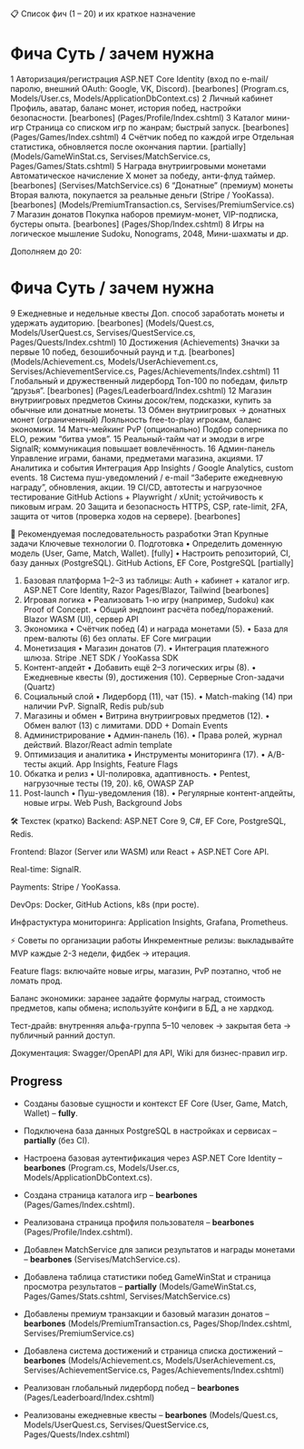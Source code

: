 📋 Список фич (1 – 20) и их краткое назначение
#	Фича	Суть / зачем нужна
1	Авторизация/регистрация	ASP.NET Core Identity (вход по e-mail/паролю, внешний OAuth: Google, VK, Discord). [bearbones] (Program.cs, Models/User.cs, Models/ApplicationDbContext.cs)
2	Личный кабинет	Профиль, аватар, баланс монет, история побед, настройки безопасности. [bearbones] (Pages/Profile/Index.cshtml)
3	Каталог мини-игр	Страница со списком игр по жанрам; быстрый запуск. [bearbones] (Pages/Games/Index.cshtml)
4	Счётчик побед по каждой игре	Отдельная статистика, обновляется после окончания партии. [partially] (Models/GameWinStat.cs, Servises/MatchService.cs, Pages/Games/Stats.cshtml)
5	Награда внутриигровыми монетами	Автоматическое начисление X монет за победу, анти-флуд таймер. [bearbones] (Servises/MatchService.cs)
6       “Донатные” (премиум) монеты     Вторая валюта, покупается за реальные деньги (Stripe / YooKassa). [bearbones] (Models/PremiumTransaction.cs, Servises/PremiumService.cs)
7       Магазин донатов Покупка наборов премиум-монет, VIP-подписка, бустеры опыта. [bearbones] (Pages/Shop/Index.cshtml)
8	Игры на логическое мышление	Sudoku, Nonograms, 2048, Мини-шахматы и др.

Дополняем до 20:

#	Фича	Суть / зачем нужна
9       Ежедневные и недельные квесты   Доп. способ заработать монеты и удержать аудиторию. [bearbones] (Models/Quest.cs, Models/UserQuest.cs, Servises/QuestService.cs, Pages/Quests/Index.cshtml)
10	Достижения (Achievements)       Значки за первые 10 побед, безошибочный раунд и т.д. [bearbones] (Models/Achievement.cs, Models/UserAchievement.cs, Servises/AchievementService.cs, Pages/Achievements/Index.cshtml)
11	Глобальный и дружественный лидерборд    Топ-100 по победам, фильтр “друзья”. [bearbones] (Pages/Leaderboard/Index.cshtml)
12	Магазин внутриигровых предметов	Скины досок/тем, подсказки, купить за обычные или донатные монеты.
13	Обмен внутриигровых → донатных монет (ограниченный)	Лояльность free-to-play игрокам, баланс экономики.
14	Матч-мейкинг PvP (опционально)	Подбор соперника по ELO, режим “битва умов”.
15	Реальный-тайм чат и эмодзи в игре	SignalR; коммуникация повышает вовлечённость.
16	Админ-панель	Управление играми, банами, предметами магазина, акциями.
17	Аналитика и события	Интеграция App Insights / Google Analytics, custom events.
18	Система пуш-уведомлений / e-mail	“Заберите ежедневную награду”, обновления, акции.
19	CI/CD, автотесты и нагрузочное тестирование	GitHub Actions + Playwright / xUnit; устойчивость к пиковым играм.
20	Защита и безопасность	HTTPS, CSP, rate-limit, 2FA, защита от читов (проверка ходов на сервере). [bearbones]

🔧 Рекомендуемая последовательность разработки
Этап	Крупные задачи	Ключевые технологии
0. Подготовка   • Определить доменную модель (User, Game, Match, Wallet). [fully]
• Настроить репозиторий, CI, базу данных (PostgreSQL).	GitHub Actions, EF Core, PostgreSQL [partially]
1. Базовая платформа	1–2–3 из таблицы: Auth + кабинет + каталог игр.	ASP.NET Core Identity, Razor Pages/Blazor, Tailwind [bearbones]
2. Игровая логика	• Реализовать 1-ю игру (например, Sudoku) как Proof of Concept.
• Общий эндпоинт расчёта побед/поражений.	Blazor WASM (UI), сервер API
3. Экономика	• Счётчик побед (4) и награда монетами (5).
• База для прем-валюты (6) без оплаты.	EF Core миграции
4. Монетизация	• Магазин донатов (7).
• Интеграция платежного шлюза.	Stripe .NET SDK / YooKassa SDK
5. Контент-апдейт	• Добавить ещё 2–3 логических игры (8).
• Ежедневные квесты (9), достижения (10).	Серверные Cron-задачи (Quartz)
6. Социальный слой	• Лидерборд (11), чат (15).
• Match-making (14) при наличии PvP.	SignalR, Redis pub/sub
7. Магазины и обмен	• Витрина внутриигровых предметов (12).
• Обмен валют (13) с лимитами.	DDD + Domain Events
8. Администрирование	• Админ-панель (16).
• Права ролей, журнал действий.	Blazor/React admin template
9. Оптимизация и аналитика	• Инструменты мониторинга (17).
• A/B-тесты акций.	App Insights, Feature Flags
10. Обкатка и релиз	• UI-полировка, адаптивность.
• Pentest, нагрузочные тесты (19, 20).	k6, OWASP ZAP
11. Post-launch	• Пуш-уведомления (18).
• Регулярные контент-апдейты, новые игры.	Web Push, Background Jobs

🛠️ Техстек (кратко)
Backend: ASP.NET Core 9, C#, EF Core, PostgreSQL, Redis.

Frontend: Blazor (Server или WASM) или React + ASP.NET Core API.

Real-time: SignalR.

Payments: Stripe / YooKassa.

DevOps: Docker, GitHub Actions, k8s (при росте).

Инфрастуктура мониторинга: Application Insights, Grafana, Prometheus.

⚡ Советы по организации работы
Инкрементные релизы: выкладывайте MVP каждые 2-3 недели, фидбек → итерация.

Feature flags: включайте новые игры, магазин, PvP поэтапно, чтоб не ломать прод.

Баланс экономики: заранее задайте формулы наград, стоимость предметов, капы обмена; используйте конфиги в БД, а не хардкод.

Тест-драйв: внутренняя альфа-группа 5–10 человек → закрытая бета → публичный ранний доступ.

Документация: Swagger/OpenAPI для API, Wiki для бизнес-правил игр.

## Progress
- Созданы базовые сущности и контекст EF Core (User, Game, Match, Wallet) – **fully**.
- Подключена база данных PostgreSQL в настройках и сервисах – **partially** (без CI).
- Настроена базовая аутентификация через ASP.NET Core Identity – **bearbones** (Program.cs, Models/User.cs, Models/ApplicationDbContext.cs).
- Создана страница каталога игр – **bearbones** (Pages/Games/Index.cshtml).

- Реализована страница профиля пользователя – **bearbones** (Pages/Profile/Index.cshtml).
- Добавлен MatchService для записи результатов и награды монетами – **bearbones** (Servises/MatchService.cs).

- Добавлена таблица статистики побед GameWinStat и страница просмотра результатов – **partially** (Models/GameWinStat.cs, Pages/Games/Stats.cshtml, Servises/MatchService.cs)

- Добавлены премиум транзакции и базовый магазин донатов – **bearbones** (Models/PremiumTransaction.cs, Pages/Shop/Index.cshtml, Servises/PremiumService.cs)
- Добавлена система достижений и страница списка достижений – **bearbones** (Models/Achievement.cs, Models/UserAchievement.cs, Servises/AchievementService.cs, Pages/Achievements/Index.cshtml)
- Реализован глобальный лидерборд побед – **bearbones** (Pages/Leaderboard/Index.cshtml)
- Реализованы ежедневные квесты – **bearbones** (Models/Quest.cs, Models/UserQuest.cs, Servises/QuestService.cs, Pages/Quests/Index.cshtml)
